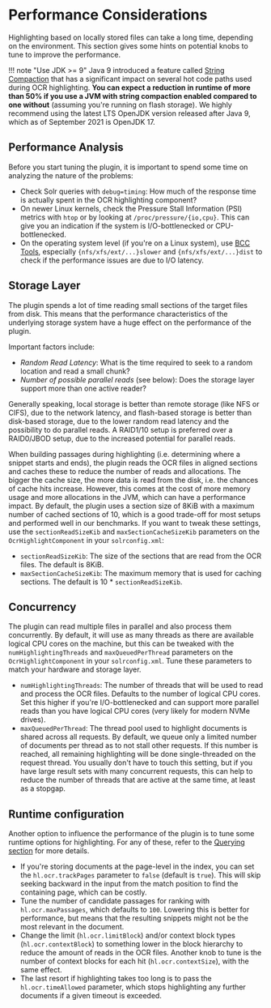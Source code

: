 # Performance Considerations

Highlighting based on locally stored files can take a long time, depending on the environment. This section gives some
hints on potential knobs to tune to improve the performance.

!!! note "Use JDK >= 9"
    Java 9 introduced a feature called [String Compaction](https://openjdk.java.net/jeps/254)
    that has a significant impact on several hot code paths used during OCR highlighting.
    **You can expect a reduction in runtime of more than 50% if you use a JVM with string compaction
    enabled compared to one without** (assuming you're running on flash storage).
    We highly recommend using the latest LTS OpenJDK version released after Java 9, which
    as of September 2021 is OpenJDK 17.

## Performance Analysis
Before you start tuning the plugin, it is important to spend some time on analyzing the nature of the problems:

- Check Solr queries with `debug=timing`: How much of the response time is actually spent in the OCR highlighting
  component?
- On newer Linux kernels, check the Pressure Stall Information (PSI) metrics with `htop` or by looking
  at `/proc/pressure/{io,cpu}`. This can give you an indication if the system is I/O-bottlenecked or
  CPU-bottlenecked.
- On the operating system level (if you're on a Linux system), use [BCC Tools](https://github.com/iovisor/bcc),
  especially `{nfs/xfs/ext/...}slower` and `{nfs/xfs/ext/...}dist` to check if the performance issues are due to I/O
  latency.

## Storage Layer
The plugin spends a lot of time reading small sections of the target files from disk. This means that
the performance characteristics of the underlying storage system have a huge effect on the performance
of the plugin.

Important factors include:

- *Random Read Latency*: What is the time required to seek to a random location and read a small chunk?
- *Number of possible parallel reads* (see below): Does the storage layer support more than one active reader?

Generally speaking, local storage is better than remote storage (like NFS or CIFS), due to the network latency, and
flash-based storage is better than disk-based storage, due to the lower random read latency and the possibility to
do parallel reads. A RAID1/10 setup is preferred over a RAID0/JBOD setup, due to the increased potential for parallel reads.

When building passages during highlighting (i.e. determining where a snippet starts and ends), the plugin reads
the OCR files in aligned sections and caches these to reduce the number of reads and allocations. The bigger
the cache size, the more data is read from the disk, i.e. the chances of cache hits increase. However, this
comes at the cost of more memory usage and more allocations in the JVM, which can have a performance impact.
By default, the plugin uses a section size of 8KiB with a maximum number of cached sections of 10,
which is a good trade-off for most setups and performed well in our benchmarks. If you want to tweak these
settings, use the `sectionReadSizeKib` and `maxSectionCacheSizeKib` parameters on the `OcrHighlightComponent`
in your `solrconfig.xml`:

- `sectionReadSizeKib`: The size of the sections that are read from the OCR files. The default is 8KiB.
- `maxSectionCacheSizeKib`: The maximum memory that is used for caching sections. The default is 10 * `sectionReadSizeKib`.

## Concurrency
The plugin can read multiple files in parallel and also process them concurrently. By default, it will
use as many threads as there are available logical CPU cores on the machine, but this can be tweaked
with the `numHighlightingThreads` and `maxQueuedPerThread` parameters on the `OcrHighlightComponent`
in your `solrconfig.xml`. Tune these parameters to match your hardware and storage layer.

- `numHighlightingThreads`: The number of threads that will be used to read and process the OCR files.
   Defaults to the number of logical CPU cores. Set this higher if you're I/O-bottlenecked and can
   support more parallel reads than you have logical CPU cores (very likely for modern NVMe drives).
- `maxQueuedPerThread`: The thread pool used to highlight documents is shared across all requests.
  By default, we queue only a limited number of documents per thread as to not
  stall other requests. If this number is reached, all remaining highlighting
  will be done single-threaded on the request thread. You usually don't have to
  touch this setting, but if you have large result sets with many concurrent
  requests, this can help to reduce the number of threads that are active at
  the same time, at least as a stopgap.

## Runtime configuration
Another option to influence the performance of the plugin is to tune some runtime options for highlighting.
For any of these, refer to the [Querying section](https://dbmdz.github.io/solr-ocrhighlighting/query/) for more details.

- If you're storing documents at the page-level in the index, you can set the `hl.ocr.trackPages` parameter to `false`
  (default is `true`). This will skip seeking backward in the input from the match position to find the containing
  page, which can be costly.
- Tune the number of candidate passages for ranking with `hl.ocr.maxPassages`, which defaults to `100`. Lowering this is
  better for performance, but means that the resulting snippets might not be the most relevant in the document.
- Change the limit (`hl.ocr.limitBlock`) and/or context block types (`hl.ocr.contextBlock`) to something lower in the
  block hierarchy to reduce the amount of reads in the OCR files. Another knob to tune is the number of context blocks
  for each hit (`hl.ocr.contextSize`), with the same effect.
- The last resort if highlighting takes too long is to pass the `hl.ocr.timeAllowed` parameter, which stops
  highlighting any further documents if a given timeout is exceeded.
